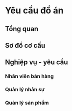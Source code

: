 # Yêu cầu đồ án

## Tổng quan

## Sơ đồ cơ cấu

## Nghiệp vụ - yêu cầu
### Nhân viên bán hàng
### Quản lý nhân sự
### Quản lý sản phẩm
